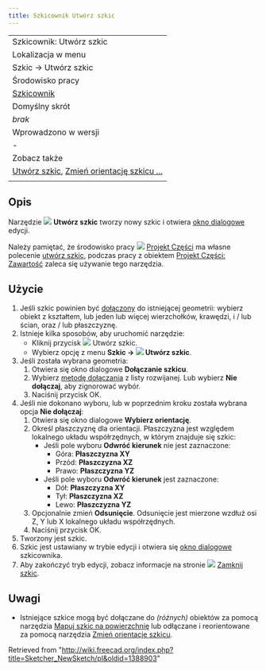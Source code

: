 ```yaml
---
title: Szkicownik Utwórz szkic
---
```

|  |
| --- |
| Szkicownik: Utwórz szkic |
| Lokalizacja w menu |
| Szkic → Utwórz szkic |
| Środowisko pracy |
| [Szkicownik](/Sketcher_Workbench/pl "Sketcher Workbench/pl") |
| Domyślny skrót |
| *brak* |
| Wprowadzono w wersji |
| - |
| Zobacz także |
| [Utwórz szkic](/PartDesign_NewSketch/pl "PartDesign NewSketch/pl"), [Zmień orientację szkicu ...](/Sketcher_ReorientSketch/pl "Sketcher ReorientSketch/pl") |
|  |

## Opis

Narzędzie ![](/images/Sketcher_NewSketch.svg) **Utwórz szkic** tworzy nowy szkic i otwiera [okno dialogowe](/Sketcher_Dialog/pl "Sketcher Dialog/pl") edycji.

Należy pamiętać, że środowisko pracy ![](/images/Workbench_PartDesign.svg) [Projekt Części](/PartDesign_Workbench/pl "PartDesign Workbench/pl") ma własne polecenie [utwórz szkic](/PartDesign_NewSketch/pl "PartDesign NewSketch/pl"), podczas pracy z obiektem [Projekt Części: Zawartość](/PartDesign_Body/pl "PartDesign Body/pl") zaleca się używanie tego narzędzia.

## Użycie

1. Jeśli szkic powinien być [dołączony](/Part_EditAttachment/pl "Part EditAttachment/pl") do istniejącej geometrii: wybierz obiekt z kształtem, lub jeden lub więcej wierzchołków, krawędzi, i / lub ścian, oraz / lub płaszczyznę.
2. Istnieje kilka sposobów, aby uruchomić narzędzie:
   * Kliknij przycisk ![](/images/Sketcher_NewSketch.svg) Utwórz szkic.
   * Wybierz opcję z menu **Szkic → ![](/images/Sketcher_NewSketch.svg) Utwórz szkic**.
3. Jeśli została wybrana geometria:
   1. Otwiera się okno dialogowe **Dołączanie szkicu**.
   2. Wybierz [metodę dołączania](/Part_EditAttachment/pl#Tryby_dołączenia "Part EditAttachment/pl") z listy rozwijanej. Lub wybierz **Nie dołączaj**, aby zignorować wybór.
   3. Naciśnij przycisk OK.
4. Jeśli nie dokonano wyboru, lub w poprzednim kroku została wybrana opcja **Nie dołączaj**:
   1. Otwiera się okno dialogowe **Wybierz orientację**.
   2. Określ płaszczyznę dla orientacji. Płaszczyzna jest względem lokalnego układu współrzędnych, w którym znajduje się szkic:
      * Jeśli pole wyboru **Odwróć kierunek** nie jest zaznaczone:
        + Góra: **Płaszczyzna XY**
        + Przód: **Płaszczyzna XZ**
        + Prawo: **Płaszczyzna YZ**
      * Jeśli pole wyboru **Odwróć kierunek** jest zaznaczone:
        + Dół: **Płaszczyzna XY**
        + Tył: **Płaszczyzna XZ**
        + Lewo: **Płaszczyzna YZ**
   3. Opcjonalnie zmień **Odsunięcie**. Odsunięcie jest mierzone wzdłuż osi Z, Y lub X lokalnego układu współrzędnych.
   4. Naciśnij przycisk OK.
5. Tworzony jest szkic.
6. Szkic jest ustawiany w trybie edycji i otwiera się [okno dialogowe](/Sketcher_Dialog/pl "Sketcher Dialog/pl") szkicownika.
7. Aby zakończyć tryb edycji, zobacz informacje na stronie ![](/images/Sketcher_LeaveSketch.svg) [Zamknij szkic](/Sketcher_LeaveSketch/pl "Sketcher LeaveSketch/pl").

## Uwagi

* Istniejące szkice mogą być dołączane do *(różnych)* obiektów za pomocą narzędzia [Mapuj szkic na powierzchnię](/Sketcher_MapSketch/pl "Sketcher MapSketch/pl") lub odłączane i reorientowane za pomocą narzędzia [Zmień orientacje szkicu](/Sketcher_ReorientSketch/pl "Sketcher ReorientSketch/pl").

Retrieved from "<http://wiki.freecad.org/index.php?title=Sketcher_NewSketch/pl&oldid=1388903>"